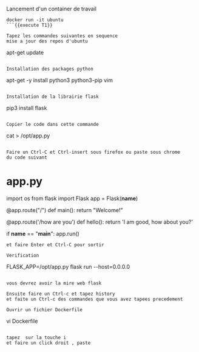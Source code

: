
Lancement d'un container de travail 
```
docker run -it ubuntu 
```{{execute T1}}

Tapez les commandes suivantes en sequence
mise a jour des repos d'ubuntu
```
apt-get update
```{{execute T1}}

Installation des packages python
```
apt-get -y install python3 python3-pip vim 
```{{execute T1}}

Installation de la librairie flask   
```
pip3 install flask
```{{execute T1}}

Copier le code dans cette commande
```
cat > /opt/app.py
```{{execute T1}}

Faire un Ctrl-C et Ctrl-insert sous firefox ou paste sous chrome 
du code suivant
```
# app.py
import os
from flask import Flask
app = Flask(__name__)

@app.route("/")
def main():
    return "Welcome!"

@app.route('/how are you')
def hello():
    return 'I am good, how about you?'

if __name__ == "__main__":
    app.run()
```
et faire Enter et Ctrl-C pour sortir

Verification 
```
FLASK_APP=/opt/app.py flask run --host=0.0.0.0
```{{execute T1}}

vous devrez avoir la mire web flask 

Ensuite faire un Ctrl-c et tapez history 
et faite un Ctrl-c des commandes que vous avez tapees precedement

Ouvrir un fichier Dockerfile
```
vi Dockerfile
```{{execute T1}}

tapez  sur la touche i 
et faire un click droit , paste 








